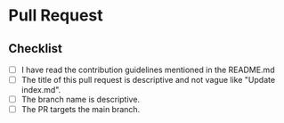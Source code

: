 # Pull Request

## Checklist

- [ ] I have read the contribution guidelines mentioned in the README.md
- [ ] The title of this pull request is descriptive and not vague like "Update index.md".
- [ ] The branch name is descriptive.
- [ ] The PR targets the main branch.
